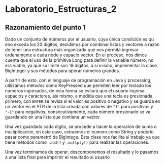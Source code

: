 # Laboratorio_Estructuras_2

## Razonamiento del punto 1
Dado un conjunto de números por el usuario, cuya única condición es qu eno exceda los 20 dígitos, decidimos por combinar listas y vectores a razón de tener una estructura más organizada que nos permita ingresar ordenamente a cada nodo y espacio vector. En el proceso, nos dimos cuenta que el uso de la primitiva Long para definir la variable número, no era viable, ya qué su limite son 19 dígitos, a si mismo, implementar la clase BigInteger y sus métodos para operar números grandes.

A partir de esto, con el lenguaje de programación en Java y processing, utilizamos métodos como KeyPressed que permiten leer por teclado los números ingresados, de esta forma se evitará que el usuario ingrese espacios y carácteres, así mismo, a medida que una tecla es presionada, primero, con `ENTER` se revisa si el valor es positivo o negativo y se guarda en un vector en el PTR de la lista creada con valores de `"1"` para positivos y `"-1"` para negativos, consecutivamente, cada número presionado se va guardando en una lista que contiene un vector.

Una vez guardado cada dígito, se procede a hacer la operación de suma o multiplicación, en este caso, extraemos el numero como String y poderlo pasar como parametró de BigIntege. Esta clase nos facilita el trabajo ya que tiene métodos como `.add()` y `.multply()` para realizar las operaciones.

Una vez terminamos de operar, descomponemos el resultado y lo pasamos a una lista final para imprimir el resultado al usuario

